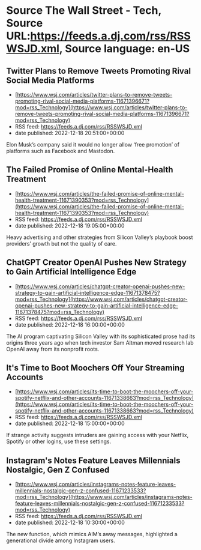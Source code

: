 # Source The Wall Street - Tech, Source URL:https://feeds.a.dj.com/rss/RSSWSJD.xml, Source language: en-US

## Twitter Plans to Remove Tweets Promoting Rival Social Media Platforms
 - [https://www.wsj.com/articles/twitter-plans-to-remove-tweets-promoting-rival-social-media-platforms-11671396671?mod=rss_Technology](https://www.wsj.com/articles/twitter-plans-to-remove-tweets-promoting-rival-social-media-platforms-11671396671?mod=rss_Technology)
 - RSS feed: https://feeds.a.dj.com/rss/RSSWSJD.xml
 - date published: 2022-12-18 20:51:00+00:00

Elon Musk’s company said it would no longer allow ‘free promotion’ of platforms such as Facebook and Mastodon.

## The Failed Promise of Online Mental-Health Treatment
 - [https://www.wsj.com/articles/the-failed-promise-of-online-mental-health-treatment-11671390353?mod=rss_Technology](https://www.wsj.com/articles/the-failed-promise-of-online-mental-health-treatment-11671390353?mod=rss_Technology)
 - RSS feed: https://feeds.a.dj.com/rss/RSSWSJD.xml
 - date published: 2022-12-18 19:05:00+00:00

Heavy advertising and other strategies from Silicon Valley’s playbook boost providers’ growth but not the quality of care.

## ChatGPT Creator OpenAI Pushes New Strategy to Gain Artificial Intelligence Edge
 - [https://www.wsj.com/articles/chatgpt-creator-openai-pushes-new-strategy-to-gain-artificial-intelligence-edge-11671378475?mod=rss_Technology](https://www.wsj.com/articles/chatgpt-creator-openai-pushes-new-strategy-to-gain-artificial-intelligence-edge-11671378475?mod=rss_Technology)
 - RSS feed: https://feeds.a.dj.com/rss/RSSWSJD.xml
 - date published: 2022-12-18 16:00:00+00:00

The AI program captivating Silicon Valley with its sophisticated prose had its origins three years ago when tech investor Sam Altman moved research lab OpenAI away from its nonprofit roots.

## It's Time to Boot Moochers Off Your Streaming Accounts
 - [https://www.wsj.com/articles/its-time-to-boot-the-moochers-off-your-spotify-netflix-and-other-accounts-11671338663?mod=rss_Technology](https://www.wsj.com/articles/its-time-to-boot-the-moochers-off-your-spotify-netflix-and-other-accounts-11671338663?mod=rss_Technology)
 - RSS feed: https://feeds.a.dj.com/rss/RSSWSJD.xml
 - date published: 2022-12-18 15:00:00+00:00

If strange activity suggests intruders are gaining access with your Netflix, Spotify or other logins, use these settings.

## Instagram's Notes Feature Leaves Millennials Nostalgic, Gen Z Confused
 - [https://www.wsj.com/articles/instagrams-notes-feature-leaves-millennials-nostalgic-gen-z-confused-11671233533?mod=rss_Technology](https://www.wsj.com/articles/instagrams-notes-feature-leaves-millennials-nostalgic-gen-z-confused-11671233533?mod=rss_Technology)
 - RSS feed: https://feeds.a.dj.com/rss/RSSWSJD.xml
 - date published: 2022-12-18 10:30:00+00:00

The new function, which mimics AIM’s away messages, highlighted a generational divide among Instagram users.
